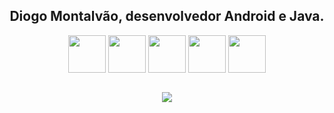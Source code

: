 <div align="center">
    <h2>Diogo Montalvão, desenvolvedor Android e Java.</h2>
</div>

<div align="center" style="display: inline_block">
    <img align="center" height="60" width="60" src="https://cdn.jsdelivr.net/gh/devicons/devicon@latest/icons/android/android-plain.svg">
    <img align="center" height="60" width="60" src="https://cdn.jsdelivr.net/gh/devicons/devicon@latest/icons/kotlin/kotlin-original.svg">
    <img align="center" height="60" width="60" src="https://cdn.jsdelivr.net/gh/devicons/devicon@latest/icons/java/java-original.svg">
    <img align="center" height="60" width="60" src="https://cdn.jsdelivr.net/gh/devicons/devicon@latest/icons/mysql/mysql-original.svg">
    <img align="center" height="60" width="60" src="https://cdn.jsdelivr.net/gh/devicons/devicon@latest/icons/git/git-original.svg">
    
</div>

<br>

<p align="center">
    <img src="https://github-readme-stats.vercel.app/api/top-langs/?username=DiogoMontalvao&layout=compact&theme=transparent" />
</p>
